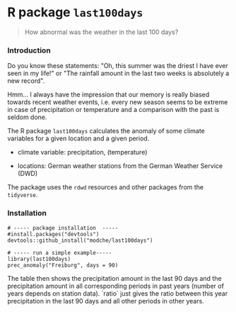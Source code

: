 # R package `last100days`

> How abnormal was the weather in the last 100 days?

### Introduction

Do you know these statements: "Oh, this summer was the driest I have ever seen in my life!" or "The rainfall amount in the last two weeks is absolutely a new record".

Hmm... I always have the impression that our memory is really biased towards recent weather events, i.e. every new season seems to be extreme in case of precipitation or temperature and a comparison with the past is seldom done.

The R package `last100days` calculates the anomaly of some climate variables for a given location and a given period.

-   climate variable: precipitation, (temperature)

-   locations: German weather stations from the German Weather Service (DWD)

The package uses the `rdwd` resources and other packages from the `tidyverse`.

### Installation

```{r}
# ----- package installation  -----
#install.packages("devtools")
devtools::github_install("modche/last100days")

# ----- run a simple example-----
library(last100days)
prec_anomaly("Freiburg", days = 90)
```

The table then shows the precipitation amount in the last 90 days and the precipitation amount in all corresponding periods in past years (number of years depends on station data). \`ratio\` just gives the ratio between this year precipitation in the last 90 days and all other periods in other years.
